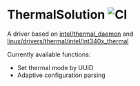 # ThermalSolution  ![CI](https://github.com/zhen-zen/ThermalSolution/workflows/CI/badge.svg)

A driver based on [intel/thermal_daemon](https://github.com/intel/thermal_daemon) and [linux/drivers/thermal/intel/int340x_thermal](https://github.com/torvalds/linux/tree/master/drivers/thermal/intel/int340x_thermal)

Currently available functions:
- Set thermal mode by UUID
- Adaptive configuration parsing
